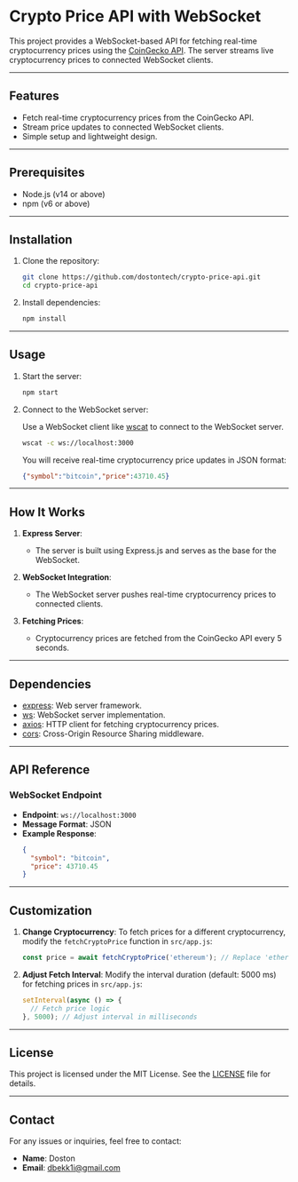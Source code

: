 # Crypto Price API with WebSocket

This project provides a WebSocket-based API for fetching real-time cryptocurrency prices using the [CoinGecko API](https://www.coingecko.com/en/api). The server streams live cryptocurrency prices to connected WebSocket clients.

---

## Features

- Fetch real-time cryptocurrency prices from the CoinGecko API.
- Stream price updates to connected WebSocket clients.
- Simple setup and lightweight design.

---

## Prerequisites

- Node.js (v14 or above)
- npm (v6 or above)

---

## Installation

1. Clone the repository:

   ```bash
   git clone https://github.com/dostontech/crypto-price-api.git
   cd crypto-price-api
   ```

2. Install dependencies:

   ```bash
   npm install
   ```

---

## Usage

1. Start the server:

   ```bash
   npm start
   ```

2. Connect to the WebSocket server:

   Use a WebSocket client like [wscat](https://github.com/websockets/wscat) to connect to the WebSocket server.

   ```bash
   wscat -c ws://localhost:3000
   ```

   You will receive real-time cryptocurrency price updates in JSON format:

   ```json
   {"symbol":"bitcoin","price":43710.45}
   ```

---

## How It Works

1. **Express Server**:
   - The server is built using Express.js and serves as the base for the WebSocket.

2. **WebSocket Integration**:
   - The WebSocket server pushes real-time cryptocurrency prices to connected clients.

3. **Fetching Prices**:
   - Cryptocurrency prices are fetched from the CoinGecko API every 5 seconds.

---

## Dependencies

- [express](https://www.npmjs.com/package/express): Web server framework.
- [ws](https://www.npmjs.com/package/ws): WebSocket server implementation.
- [axios](https://www.npmjs.com/package/axios): HTTP client for fetching cryptocurrency prices.
- [cors](https://www.npmjs.com/package/cors): Cross-Origin Resource Sharing middleware.

---

## API Reference

### WebSocket Endpoint

- **Endpoint**: `ws://localhost:3000`
- **Message Format**: JSON
- **Example Response**:
  ```json
  {
    "symbol": "bitcoin",
    "price": 43710.45
  }
  ```

---

## Customization

1. **Change Cryptocurrency**:
   To fetch prices for a different cryptocurrency, modify the `fetchCryptoPrice` function in `src/app.js`:

   ```javascript
   const price = await fetchCryptoPrice('ethereum'); // Replace 'ethereum' with the desired symbol
   ```

2. **Adjust Fetch Interval**:
   Modify the interval duration (default: 5000 ms) for fetching prices in `src/app.js`:

   ```javascript
   setInterval(async () => {
     // Fetch price logic
   }, 5000); // Adjust interval in milliseconds
   ```

---

## License

This project is licensed under the MIT License. See the [LICENSE](LICENSE) file for details.

---

## Contact

For any issues or inquiries, feel free to contact:

- **Name**: Doston
- **Email**: dbekk1i@gmail.com

